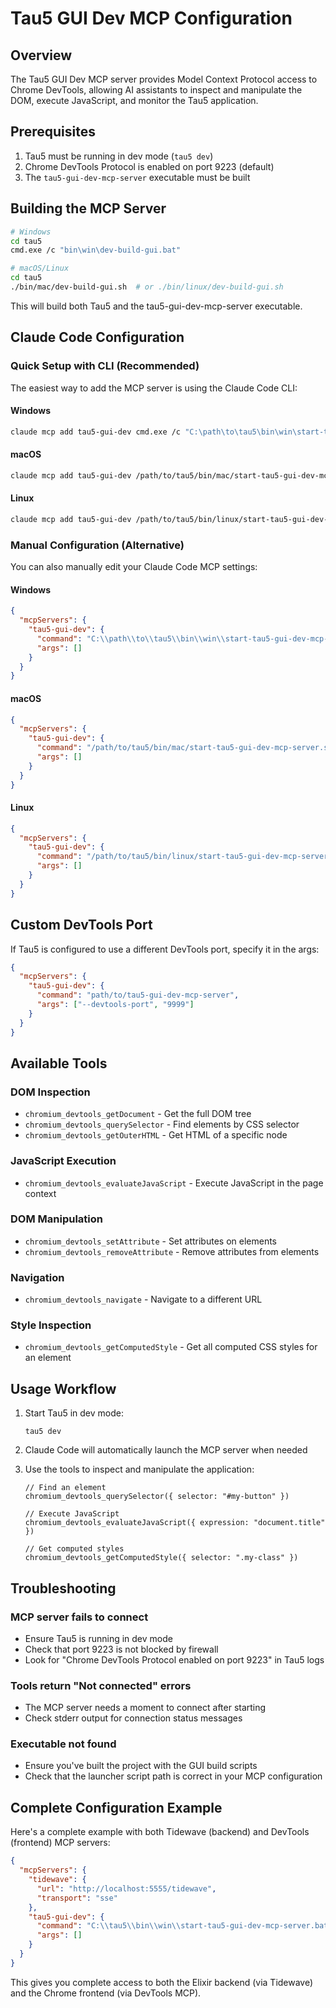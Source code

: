 # Tau5 GUI Dev MCP Configuration

## Overview
The Tau5 GUI Dev MCP server provides Model Context Protocol access to Chrome DevTools, allowing AI assistants to inspect and manipulate the DOM, execute JavaScript, and monitor the Tau5 application.

## Prerequisites
1. Tau5 must be running in dev mode (`tau5 dev`)
2. Chrome DevTools Protocol is enabled on port 9223 (default)
3. The `tau5-gui-dev-mcp-server` executable must be built

## Building the MCP Server
```bash
# Windows
cd tau5
cmd.exe /c "bin\win\dev-build-gui.bat"

# macOS/Linux
cd tau5
./bin/mac/dev-build-gui.sh  # or ./bin/linux/dev-build-gui.sh
```

This will build both Tau5 and the tau5-gui-dev-mcp-server executable.

## Claude Code Configuration

### Quick Setup with CLI (Recommended)

The easiest way to add the MCP server is using the Claude Code CLI:

#### Windows
```bash
claude mcp add tau5-gui-dev cmd.exe /c "C:\path\to\tau5\bin\win\start-tau5-gui-dev-mcp-server.bat"
```

#### macOS
```bash
claude mcp add tau5-gui-dev /path/to/tau5/bin/mac/start-tau5-gui-dev-mcp-server.sh
```

#### Linux
```bash
claude mcp add tau5-gui-dev /path/to/tau5/bin/linux/start-tau5-gui-dev-mcp-server.sh
```

### Manual Configuration (Alternative)

You can also manually edit your Claude Code MCP settings:

#### Windows
```json
{
  "mcpServers": {
    "tau5-gui-dev": {
      "command": "C:\\path\\to\\tau5\\bin\\win\\start-tau5-gui-dev-mcp-server.bat",
      "args": []
    }
  }
}
```

#### macOS
```json
{
  "mcpServers": {
    "tau5-gui-dev": {
      "command": "/path/to/tau5/bin/mac/start-tau5-gui-dev-mcp-server.sh",
      "args": []
    }
  }
}
```

#### Linux
```json
{
  "mcpServers": {
    "tau5-gui-dev": {
      "command": "/path/to/tau5/bin/linux/start-tau5-gui-dev-mcp-server.sh",
      "args": []
    }
  }
}
```

## Custom DevTools Port
If Tau5 is configured to use a different DevTools port, specify it in the args:

```json
{
  "mcpServers": {
    "tau5-gui-dev": {
      "command": "path/to/tau5-gui-dev-mcp-server",
      "args": ["--devtools-port", "9999"]
    }
  }
}
```

## Available Tools

### DOM Inspection
- `chromium_devtools_getDocument` - Get the full DOM tree
- `chromium_devtools_querySelector` - Find elements by CSS selector
- `chromium_devtools_getOuterHTML` - Get HTML of a specific node

### JavaScript Execution
- `chromium_devtools_evaluateJavaScript` - Execute JavaScript in the page context

### DOM Manipulation
- `chromium_devtools_setAttribute` - Set attributes on elements
- `chromium_devtools_removeAttribute` - Remove attributes from elements

### Navigation
- `chromium_devtools_navigate` - Navigate to a different URL

### Style Inspection
- `chromium_devtools_getComputedStyle` - Get all computed CSS styles for an element

## Usage Workflow

1. Start Tau5 in dev mode:
   ```
   tau5 dev
   ```

2. Claude Code will automatically launch the MCP server when needed

3. Use the tools to inspect and manipulate the application:
   ```
   // Find an element
   chromium_devtools_querySelector({ selector: "#my-button" })
   
   // Execute JavaScript
   chromium_devtools_evaluateJavaScript({ expression: "document.title" })
   
   // Get computed styles
   chromium_devtools_getComputedStyle({ selector: ".my-class" })
   ```

## Troubleshooting

### MCP server fails to connect
- Ensure Tau5 is running in dev mode
- Check that port 9223 is not blocked by firewall
- Look for "Chrome DevTools Protocol enabled on port 9223" in Tau5 logs

### Tools return "Not connected" errors
- The MCP server needs a moment to connect after starting
- Check stderr output for connection status messages

### Executable not found
- Ensure you've built the project with the GUI build scripts
- Check that the launcher script path is correct in your MCP configuration

## Complete Configuration Example

Here's a complete example with both Tidewave (backend) and DevTools (frontend) MCP servers:

```json
{
  "mcpServers": {
    "tidewave": {
      "url": "http://localhost:5555/tidewave",
      "transport": "sse"
    },
    "tau5-gui-dev": {
      "command": "C:\\tau5\\bin\\win\\start-tau5-gui-dev-mcp-server.bat",
      "args": []
    }
  }
}
```

This gives you complete access to both the Elixir backend (via Tidewave) and the Chrome frontend (via DevTools MCP).